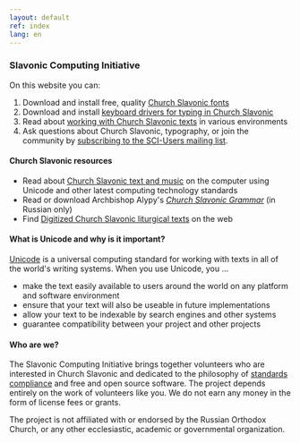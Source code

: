 ```yaml
---
layout: default
ref: index
lang: en
---
```

### Slavonic Computing Initiative

On this website you can:

1. Download and install free, quality <a href="cu_support/fonts.html" target="_blank">Church Slavonic fonts</a>
2. Download and install <a href="cu_support/keyboard.html" target="_blank">keyboard drivers for typing in Church Slavonic</a>
3. Read about <a href="cu_support/users.html" target="_blank">working with Church Slavonic texts</a> in various environments
4. Ask questions about Church Slavonic, typography, or join the community by <a href="http://ponomar.net/mailman/listinfo/sci-users_ponomar.net" target="_blank">subscribing to the SCI-Users mailing list</a>.

#### Church Slavonic resources

* Read about <a href="cu_support/dox.html" Target="_blank">Church Slavonic text and music</a> on the computer using Unicode and other latest computing technology standards
* Read or download Archbishop Alypy's <a href="files/gama2/">*Church Slavonic Grammar*</a> (in Russian only)
* Find <a href="cgi-bin/maktabah.cgi" Target="_blank">Digitized Church Slavonic liturgical texts</a> on the web

#### What is  Unicode and why is it important?

<a href="http://www.unicode.org/" target="_blank">Unicode</a> is a universal computing standard for working with texts in all of the world's writing systems. When you use Unicode, you ...

* make the text easily available to users around the world on any platform and software environment
* ensure that your text will also be useable in future implementations
* allow your text to be indexable by search engines and other systems
* guarantee compatibility between your project and other projects

#### Who are we?
The Slavonic Computing Initiative brings together volunteers who are interested in Church Slavonic and dedicated to the 
philosophy of <a href="http://www.unicode.org/" target="_blank">standards compliance</a> and free and open source software. 
The project depends entirely on the work of volunteers like you. We do not earn any money in the form of license fees or 
grants. 

The project is not affiliated with or endorsed by the Russian Orthodox Church, or any other ecclesiastic, academic or 
governmental organization. 
